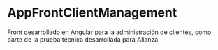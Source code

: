 # AppFrontClientManagement
Front desarrollado en Angular para la administración de clientes, como parte de la prueba técnica desarrollada para Alianza
